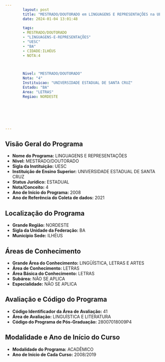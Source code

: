 ```yaml
---
        layout: post
        title: "MESTRADO/DOUTORADO em LINGUAGENS E REPRESENTAÇÕES na UESC  "
        date: 2024-01-04 13:01:48
     
        tags:
        - MESTRADO/DOUTORADO
        - "LINGUAGENS-E-REPRESENTAÇÕES"
        - "UESC"
        - "BA"
        - CIDADE:ILHÉUS
        - NOTA:4
        
       

        Nivel: "MESTRADO/DOUTORADO"
        Nota: "4"
        Instituicao: "UNIVERSIDADE ESTADUAL DE SANTA CRUZ"
        Estado: "BA"
        Area: "LETRAS"
        Regiao: NORDESTE
        
        
        
        
        
        
---
```

## Visão Geral do Programa
- **Nome do Programa:** LINGUAGENS E REPRESENTAÇÕES
- **Nível:** MESTRADO/DOUTORADO
- **Sigla da Instituição:** UESC
- **Instituição de Ensino Superior:** UNIVERSIDADE ESTADUAL DE SANTA CRUZ
- **Status Jurídico:** ESTADUAL
- **Nota/Conceito:** 4
- **Ano de Início do Programa:** 2008
- **Ano de Referência do Coleta de dados:** 2021

## Localização do Programa
- **Grande Região:** NORDESTE
- **Sigla da Unidade da Federação:** BA
- **Município Sede:** ILHÉUS

## Áreas de Conhecimento
- **Grande Área do Conhecimento:** LINGÜÍSTICA, LETRAS E ARTES
- **Área de Conhecimento:** LETRAS
- **Área Básica do Conhecimento:** LETRAS
- **Subárea:** NÃO SE APLICA
- **Especialidade:** NÃO SE APLICA

## Avaliação e Código do Programa
- **Código Identificador da Área de Avaliação:** 41
- **Área de Avaliação:** LINGUÍSTICA E LITERATURA
- **Código do Programa de Pós-Graduação:** 28007018009P4


## Modalidade e Ano de Início do Curso
- **Modalidade do Programa:** ACADÊMICO
- **Ano de Início de Cada Curso:** 2008/2019
